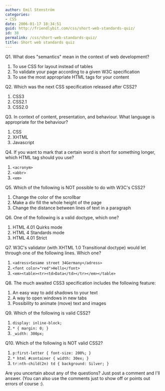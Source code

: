 ```yaml
---
author: Emil Stenström
categories:
- CSS
date: 2006-01-17 18:34:51
guid: http://friendlybit.com/css/short-web-standards-quiz/
id: 38
permalink: /css/short-web-standards-quiz/
title: Short web standards quiz
---
```


<p class="first">
  Q1. What does "semantics" mean in the context of web development?
</p>

  1. To use CSS for layout instead of tables
  1. To validate your page according to a given W3C specification
  1. To use the most appropriate HTML tags for your content

<p class="first">
  Q2. Which was the next CSS specification released after CSS2?
</p>

  1. CSS3
  1. CSS2.1
  1. CSS2.0

<p class="first">
  Q3. In context of content, presentation, and behaviour. What language is appropriate for the behaviour?
</p>

  1. CSS
  1. XHTML
  1. Javascript

<p class="first">
  Q4. If you want to mark that a certain word is short for something longer, which HTML tag should you use?
</p>

  1. `<acronym>`
  1. `<abbr>`
  1. `<em>`

<p class="first">
  Q5. Which of the following is NOT possible to do with W3C's CSS2?
</p>

  1. Change the color of the scrollbar
  1. Make a div fill the whole height of the page
  1. Change the distance between lines of text in a paragraph

<p class="first">
  Q6. One of the following is a valid doctype, which one?
</p>

  1. HTML 4.01 Quirks mode
  1. HTML 4 Standards mode
  1. HTML 4.01 Strict

<p class="first">
  Q7. W3C's validator (with XHTML 1.0 Transitional doctype) would let through one of the following lines. Which one?
</p>

  1. `<adress>Sesame street 34Germany</adress>`
  1. `<font color="red">Hello</font>`
  1. `<em><table><tr><td>Data</td></tr></em></table>`

<p class="first">
  Q8. The much awaited CSS3 specification includes the following feature:
</p>

  1. An easy way to add shadows to your text
  1. A way to open windows in new tabs
  1. Possibility to animate (move) text and images

<p class="first">
  Q9. Which of the following is valid CSS2?
</p>

  1. `display: inline-block;`
  1. `* { margin: 0; }`
  1. `_width: 300px;`

<p class="first">
  Q10. Which of the following is NOT valid CSS2?
</p>

  1. `p:first-letter { font-size: 200%; }`
  1. `* html #container { width: 30ex; }`
  1. `tr:nth-child(2n) td { background: Silver; }`

Are you uncertain about any of the questions? Just post a comment and I'll answer. (You can also use the comments just to show off or points out errors of course :).
